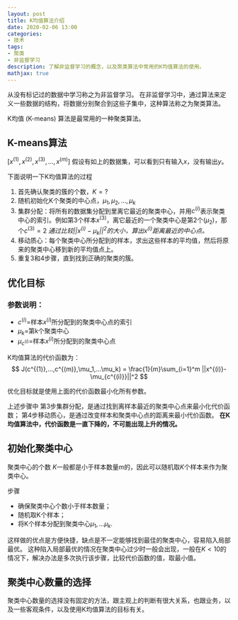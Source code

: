 ```yaml
---
layout: post
title: K均值算法介绍
date: 2020-02-06 13:00
categories:
- 技术
tags:
- 聚类
- 非监督学习
description: 了解非监督学习的概念，以及聚类算法中常用的K均值算法的使用。
mathjax: true
---
```


从没有标记过的数据中学习称之为非监督学习。
在非监督学习中，通过算法来定义一些数据的结构，将数据分别聚合到这些子集中，这种算法称之为聚类算法。

K均值 (K-means) 算法是最常用的一种聚类算法。

## K-means算法

$[x^{(1)},x^{(2)},x^{(3)},...,x^{(m)}]$
假设有如上的数据集，可以看到只有输入$x$，没有输出$y$。

下面说明一下K均值算法的过程

1. 首先确认聚类的簇的个数，$K=?$
2. 随机初始化K个聚类的中心点，$\mu_1,\mu_2,...,\mu_k$
3. 集群分配：将所有的数据集分配到里离它最近的聚类中心，并用$c^{(i)}$表示聚类中心的索引。例如第3个样本$x^{(3)}$，离它最近的一个聚类中心是第2个($\mu_2$)，那个$c^{(3)}=2$
*通过比较$||x^{(i)}-\mu_k||^2$的大小，算出$x^{(i)}$距离最近的中心点。*
4. 移动质心：每个聚类中心所分配到的样本，求出这些样本的平均值，然后将原来的聚类中心移到新的平均值点上。
5. 重复3和4步骤，直到找到正确的聚类的簇。

## 优化目标

### 参数说明：
- $c^{(i)}$=样本$x^{(i)}$所分配到的聚类中心点的索引
- $\mu_k$=第k个聚类中心
- $\mu_{c^{(i)}}$=样本$x^{(i)}$所分配到的聚类中心点

K均值算法的代价函数为：
$$ J(c^{(1)},...,c^{(m)},\mu_1,...\mu_k) = \frac{1}{m}\sum_{i=1}^m ||x^{(i)}-\mu_{c^{(i)}}||^2 $$

优化目标就是使用上面的代价函数最小化所有参数。

上述步骤中
第3步集群分配，是通过找到离样本最近的聚类中心点来最小化代价函数；
第4步移动质心，是通过改变样本和聚类中心点的距离来最小代价函数。
**在K均值算法中，代价函数是一直下降的，不可能出现上升的情况。**

## 初始化聚类中心

聚类中心的个数 $K$一般都是小于样本数量$m$的，因此可以随机取$K$个样本来作为聚类中心。

步骤
- 确保聚类中心个数小于样本数量；
- 随机取K个样本；
- 将K个样本分配到聚类中心$\mu_1,...\mu_k$.

这样做的优点是方便快捷，缺点是不一定能够找到最佳的聚类中心，容易陷入局部最优。
这种陷入局部最优的情况在聚类中心过少时一般会出现，一般在$K<10$的情况下，解决办法是多次执行该步骤，比较代价函数的值，取最小值。

## 聚类中心数量的选择

聚类中心数量的选择没有固定的方法，跟主观上的判断有很大关系，也跟业务，以及一些客观条件，以及使用K均值算法的目标有关。


